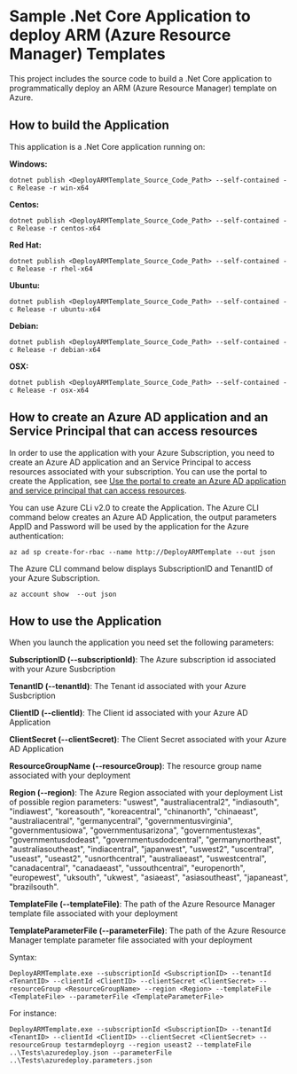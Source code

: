 # Sample .Net Core Application to deploy ARM (Azure Resource Manager) Templates
This project includes the source code to build a .Net Core application to programmatically deploy an ARM (Azure Resource Manager) template on Azure.

## How to build the Application 

This application is a .Net Core application running on:

**Windows:**  

    dotnet publish <DeployARMTemplate_Source_Code_Path> --self-contained -c Release -r win-x64

**Centos:**  

    dotnet publish <DeployARMTemplate_Source_Code_Path> --self-contained -c Release -r centos-x64

**Red Hat:**  

    dotnet publish <DeployARMTemplate_Source_Code_Path> --self-contained -c Release -r rhel-x64

**Ubuntu:**  

    dotnet publish <DeployARMTemplate_Source_Code_Path> --self-contained -c Release -r ubuntu-x64

**Debian:**  

    dotnet publish <DeployARMTemplate_Source_Code_Path> --self-contained -c Release -r debian-x64

**OSX:**  

    dotnet publish <DeployARMTemplate_Source_Code_Path> --self-contained -c Release -r osx-x64



## How to create an Azure AD application and an Service Principal that can access resources

In order to use the application with your Azure Subscription, you need to create an Azure AD application and an Service Principal to access resources associated with your subscription.
You can use the portal to create the Application, see [Use the portal to create an Azure AD application and service principal that can access resources](https://docs.microsoft.com/en-us/azure/active-directory/develop/howto-create-service-principal-portal/). 

You can use Azure CLi v2.0 to create the Application.
The Azure CLI command below creates an Azure AD Application, the output parameters AppID and Password will be used by the application for the Azure authentication:      

    az ad sp create-for-rbac --name http://DeployARMTemplate --out json

The Azure CLI command below displays SubscriptionID and TenantID of your Azure Subscription.

    az account show  --out json


## How to use the Application 

When you launch the application you need set the following  parameters:

**SubscriptionID (--subscriptionId)**: The Azure subscription id associated with your Azure Susbcription

**TenantID (--tenantId)**: The Tenant id associated with your Azure Susbcription

**ClientID (--clientId)**: The Client id associated with your Azure AD Application

**ClientSecret (--clientSecret)**: The Client Secret associated with your Azure AD Application

**ResourceGroupName (--resourceGroup)**: The resource group name associated with your deployment

**Region (--region)**: The Azure Region associated with your deployment
List of possible region parameters: "uswest", "australiacentral2", "indiasouth", "indiawest", "koreasouth", "koreacentral", "chinanorth", "chinaeast", "australiacentral", "germanycentral", "governmentusvirginia", "governmentusiowa", "governmentusarizona", "governmentustexas", "governmentusdodeast", "governmentusdodcentral", "germanynortheast", "australiasoutheast", "indiacentral", "japanwest",  "uswest2", "uscentral", "useast", "useast2", "usnorthcentral", "australiaeast", "uswestcentral", "canadacentral", "canadaeast", "ussouthcentral", "europenorth", "europewest", "uksouth", "ukwest", "asiaeast",  "asiasoutheast", "japaneast", "brazilsouth".

**TemplateFile (--templateFile)**: The path of the Azure Resource Manager template file associated with your deployment 

**TemplateParameterFile (--parameterFile)**: The path of the Azure Resource Manager template parameter file  associated with your deployment

Syntax:

    DeployARMTemplate.exe --subscriptionId <SubscriptionID> --tenantId <TenantID> --clientId <ClientID> --clientSecret <ClientSecret> --resourceGroup <ResourceGroupName> --region <Region> --templateFile <TemplateFile> --parameterFile <TemplateParameterFile>

For instance:

    DeployARMTemplate.exe --subscriptionId <SubscriptionID> --tenantId <TenantID> --clientId <ClientID> --clientSecret <ClientSecret> --resourceGroup testarmdeployrg --region useast2 --templateFile ..\Tests\azuredeploy.json --parameterFile ..\Tests\azuredeploy.parameters.json

